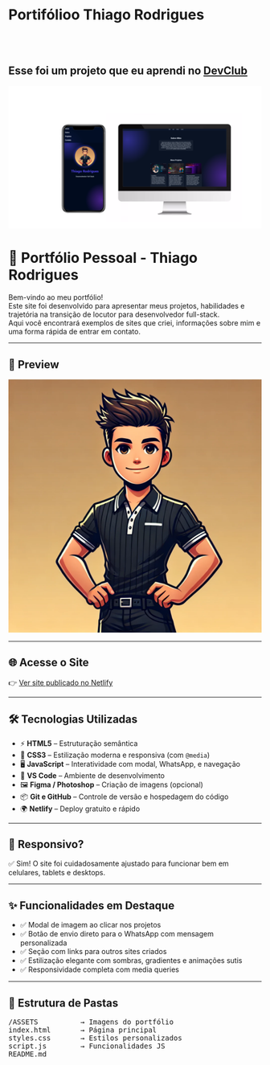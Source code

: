 <h1>Portifólioo Thiago Rodrigues</h1>
<br>
<br>
<h2>Esse foi um projeto que eu aprendi no <a href="https://rodolfomori.com.br/devclub">DevClub</a></h2>

<img src="https://github.com/DeveloperThiagoRodrigues/devthiagorodrigues/blob/main/ASSETS/mokup.png?raw=true">

<h1>🚀 Portfólio Pessoal - Thiago Rodrigues</h1>

<p>
  Bem-vindo ao meu portfólio!<br>
  Este site foi desenvolvido para apresentar meus projetos, habilidades e trajetória na transição de locutor para desenvolvedor full-stack.<br>
  Aqui você encontrará exemplos de sites que criei, informações sobre mim e uma forma rápida de entrar em contato.
</p>

<hr>

<h2>📸 Preview</h2>
<img src="./ASSETS/THIAGO%20RODRIGUES%2004.webp" alt="Imagem do Portfólio" width="600"/>

<hr>

<h2>🌐 Acesse o Site</h2>
<p>
  👉 <a href="[https://SEU-LINK-NETLIFY-AQUI](https://dev-thiago-rodrigues.netlify.app/)" target="_blank">Ver site publicado no Netlify</a>
</p>

<hr>

<h2>🛠 Tecnologias Utilizadas</h2>
<ul>
  <li>⚡ <strong>HTML5</strong> – Estruturação semântica</li>
  <li>🎨 <strong>CSS3</strong> – Estilização moderna e responsiva (com <code>@media</code>)</li>
  <li>🖥 <strong>JavaScript</strong> – Interatividade com modal, WhatsApp, e navegação</li>
  <li>🧰 <strong>VS Code</strong> – Ambiente de desenvolvimento</li>
  <li>🖼 <strong>Figma / Photoshop</strong> – Criação de imagens (opcional)</li>
  <li>📦 <strong>Git e GitHub</strong> – Controle de versão e hospedagem do código</li>
  <li>🌍 <strong>Netlify</strong> – Deploy gratuito e rápido</li>
</ul>

<hr>

<h2>📱 Responsivo?</h2>
<p>✅ Sim! O site foi cuidadosamente ajustado para funcionar bem em celulares, tablets e desktops.</p>

<hr>

<h2>✨ Funcionalidades em Destaque</h2>
<ul>
  <li>✅ Modal de imagem ao clicar nos projetos</li>
  <li>✅ Botão de envio direto para o WhatsApp com mensagem personalizada</li>
  <li>✅ Seção com links para outros sites criados</li>
  <li>✅ Estilização elegante com sombras, gradientes e animações sutis</li>
  <li>✅ Responsividade completa com media queries</li>
</ul>

<hr>

<h2>📁 Estrutura de Pastas</h2>
<pre>
/ASSETS          → Imagens do portfólio
index.html       → Página principal
styles.css       → Estilos personalizados
script.js        → Funcionalidades JS
README.md

